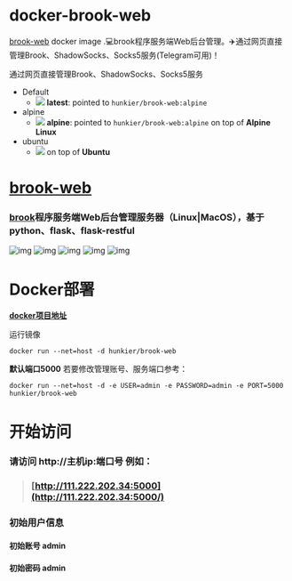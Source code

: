 # docker-brook-web
[brook-web](https://github.com/Ccapton/brook-web) docker image .💻brook程序服务端Web后台管理。✈️通过网页直接管理Brook、ShadowSocks、Socks5服务(Telegram可用)！



通过网页直接管理Brook、ShadowSocks、Socks5服务
* Default
  * [![](https://images.microbadger.com/badges/image/hunkier/brook-web.svg)](https://microbadger.com/images/hunkier/brook-web) **latest**: pointed to `hunkier/brook-web:alpine` 
* alpine
  * [![](https://images.microbadger.com/badges/image/hunkier/brook-web:alpine.svg)](https://microbadger.com/images/hunkier/brook-web:alpine) **alpine**: pointed to `hunkier/brook-web:alpine` on top of **Alpine Linux**
* ubuntu
  * [![](https://images.microbadger.com/badges/image/hunkier/brook-web:ubuntu.svg)](https://microbadger.com/images/hunkier/brook-web:ubuntu)  on top of **Ubuntu**


# [brook-web](https://github.com/Ccapton/brook-web)

### [brook](https://github.com/txthinking/brook)程序服务端Web后台管理服务器（Linux|MacOS），基于python、flask、flask-restful

![img](https://raw.githubusercontent.com/Ccapton/brook-web/master/image/brook-web.jpeg)
![img](https://raw.githubusercontent.com/Ccapton/brook-web/master/image/brook-web2.jpeg)
![img](https://raw.githubusercontent.com/Ccapton/brook-web/master/image/brook-web3.jpeg)
![img](https://raw.githubusercontent.com/Ccapton/brook-web/master/image/brook-web4.jpeg)
![img](https://raw.githubusercontent.com/Ccapton/brook-web/master/image/brook-web5.jpeg)

# Docker部署

[**docker项目地址**](https://hub.docker.com/r/hunkier/brook-web/)

运行镜像

```
docker run --net=host -d hunkier/brook-web 
```

**默认端口5000**
若要修改管理账号、服务端口参考：

```
docker run --net=host -d -e USER=admin -e PASSWORD=admin -e PORT=5000 hunkier/brook-web 
```

# 开始访问

### 请访问 http://主机ip:端口号 例如：

> ### [http://111.222.202.34:5000](http://111.222.202.34:5000/)

### 初始用户信息

#### 初始账号 admin

#### 初始密码 admin
